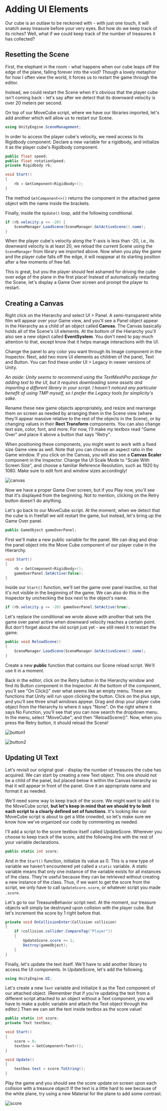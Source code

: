 # Adding UI Elements

Our cube is an outlaw to be reckoned with - with just one touch, it will snatch away treasure before your very eyes. But how do we keep track of its riches? Well, what if we could keep track of the number of treasures it has collected? 

## Resetting the Scene

First, the elephant in the room - what happens when our cube leaps off the edge of the plane, falling forever into the void? Though a lovely metaphor for how I often view the world, it forces us to restart the game through the editor. 

Instead, we could restart the Scene when it's obvious that the player cube isn't coming back - let's say after we detect that its downward velocity is over 20 meters per second. 

On top of our MoveCube script, where we have our libraries imported, let's add another which will allow us to restart our Scene. 

```cs
using UnityEngine.SceneManagement;
```

In order to access the player cube's velocity, we need access to its Rigidbody component. Declare a new variable for a rigidbody, and initialize it as the player cube's Rigidbody component. 

```cs
public float speed;
public float rotationSpeed;
private Rigidbody rb;

void Start()
{
    rb = GetComponent<Rigidbody>();
}
```
The method `GetComponent<>()` returns the component in the attached game object with the name inside the brackets. 

Finally, inside the `Update()` loop, add the following conditional.

```cs
if (rb.velocity.y <= -20) {
    SceneManager.LoadScene(SceneManager.GetActiveScene().name);
}
```

When the player cube's velocity along the Y-axis is less than -20, i.e., its downward velocity is at least 20, we reload the current Scene using the `SceneManager` from library we imported above. Now when you play the game and the player cube falls off the edge, it will reappear at its starting position after a few moments of free fall.

This is great, but you the player should feel ashamed for driving the cube over edge of the plane in the first place! Instead of automatically restarting the Scene, let's display a Game Over screen and prompt the player to restart. 

## Creating a Canvas

Right click on the Hierarchy and select UI > Panel. A semi-transparent white film will appear over your Game view, and you'll see a Panel object appear in the Hierarchy as a child of an object called **Canvas**. The Canvas basically holds all of the Scene's UI elements. At the bottom of the Hierarchy you'll also see a new object called **EventSystem**. You don't need to pay much attention to that, except know that it helps manage interactions with the UI. 

Change the panel to any color you want through its Image component in the Inspector. Next, add two more UI elements as children of the panel, Text and Button. You can find these under UI > Legacy in newer versions of Unity. 

*An aside: Unity seems to recommend using the TextMeshPro package for adding text to the UI, but it requires downloading some assets and importing a different library in your script. I haven't noticed any particular benefit of using TMP myself, so I prefer the Legacy tools for simplicity's sake.*

Rename these new game objects appropriately, and resize and rearrange them on screen as needed by arranging them in the Scene view (where they'll appear massive relative to the rest of the objects in the Scene), or by changing values in their **Rect Transform** components. You can also change text size, color, font, and more. For now, I'll make my textbox read "Game Over" and place it above a button that says "Retry".

When positioning these components, you might want to work with a fixed size Game view as well. Note that you can choose an aspect ratio in the Game window. If you click on the Canvas, you will also see a **Canvas Scaler** component in the Inspector. Change the UI Scale Mode to "Scale With Screen Size", and choose a familiar Reference Resolution, such as 1920 by 1080. Make sure to edit font and window sizes accordingly! 

![canvas](https://user-images.githubusercontent.com/43973044/211419861-08becad4-9e0f-4057-bb3d-b973450ebcfb.png)

Now we have a proper Game Over screen, but if you Play now, you'll see that it's displayed from the beginning. Not to mention, clicking on the Retry button doesn't do anything. 

Let's go back to our MoveCube script. At the moment, when we detect that the cube is in freefall we will restart the game, but instead, let's bring up the Game Over panel. 

```cs
public GameObject gameOverPanel;
```

First we'll make a new public variable for the panel. We can drag and drop the panel object into the Move Cube component of our player cube in the Hierarchy.

```cs
void Start()
{
    rb = GetComponent<Rigidbody>();
    gameOverPanel.SetActive(false);
}
```

Inside our `Start()` function, we'll set the game over panel inactive, so that it's not visible in the beginning of the game. We can also do this in the Inspector by unchecking the box next to the object's name.  

```cs
if (rb.velocity.y <= -20) gameOverPanel.SetActive(true); 
```

Let's replace the conditional we wrote above with another that sets the game over panel active when downward velocity reaches a certain point. But don't forget about the old script just yet - we still need it to restart the game.

```cs
public void ReloadScene()
{
    SceneManager.LoadScene(SceneManager.GetActiveScene().name);
}
```

Create a new **public** function that contains our Scene reload script. We'll use it in a moment. 

Back in the editor, click on the Retry button in the Hierarchy window and find its Button component in the Inspector. At the bottom of the component, you'll see "On Click()" over what seems like an empty menu. These are functions that Unity will run upon clicking the button. Click on the plus sign, and you'll see three small windows appear. Drag and drop your player cube object from the Hierarchy to where it says "None". On the right where it says No Function, you'll see that you can now search the dropdown menu. In the menu, select "MoveCube", and then "ReloadScene()". Now, when you press the Retry button, it should reload the Scene!

![button1](https://user-images.githubusercontent.com/43973044/211419893-c8e963f5-0cec-4e33-9a93-1efa789fc4e1.png)

![button2](https://user-images.githubusercontent.com/43973044/211419911-2c8c5f24-2bbc-4729-8ca9-38b9d229ffb4.png)

## Updating UI Text

Let's revisit our original goal - display the number of treasures the cube has acquired. We can start by creating a new Text object. This one should not be a child of the panel, but placed below it within the Canvas hierarchy so that it will appear in front of the panel. Give it an appropriate name and format it as needed. 

We'll need some way to keep track of the score. We might want to add it to the MoveCube script, **but let's keep in mind that we should try to limit each script to a clearly defined set of functions**. It's looking like our MoveCube script is about to get a little crowded, so let's make sure we know how we've organized our code by commenting as needed. 

I'll add a script to the score textbox itself called UpdateScore. Wherever you choose to keep track of the score, add the following line with the rest of your variable declarations.

```cs
public static int score; 
```

And in the `Start()` function, initialize its value as 0. This is a new type of variable we haven't encountered yet called a `static` variable. A static variable means that only one instance of the variable exists for all instances of the class. They're useful because they can be retrieved without creating a new instance of the class. Thus, if we want to get the score from the script, we only have to call `UpdateScore.score`, or whatever script you made `.score`. 

Let's go to our TreasureBehavior script next. At the moment, our treasure objects will simply be destroyed upon collision with the player cube. But let's increment the score by 1 right before that. 

```cs
private void OnCollisionEnter(Collision collision)
{
    if (collision.collider.CompareTag("Player"))
    {
        UpdateScore.score += 1;
        Destroy(gameObject);
    }
}
```

Finally, let's update the text itself. We'll have to add another library to access the UI components. In UpdateScore, let's add the following.

```cs
using UnityEngine.UI;
```

Let's create a new `Text` variable and initialize it as the Text component of our attached object. (Remember that if you're updating the text from a different script attached to an object without a Text component, you will have to make a public variable and attach the Text object through the editor.) Then we can set the text inside textbox as the score value!  

```cs
public static int score;
private Text textbox;

void Start()
{
    score = 0;
    textbox = GetComponent<Text>();
}

void Update()
{
    textbox.text = score.ToString();
}
```

Play the game and you should see the score update on screen upon each collision with a treasure object! If the text is a little hard to see because of the white plane, try using a new Material for the plane to add some contrast.

![score](https://user-images.githubusercontent.com/43973044/211419933-709e78fc-598c-4792-95b2-bd50218b6770.png)
